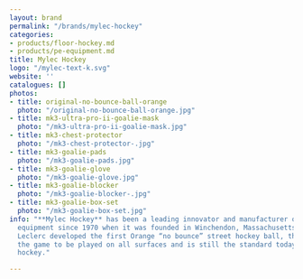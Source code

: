 ```yaml
---
layout: brand
permalink: "/brands/mylec-hockey"
categories:
- products/floor-hockey.md
- products/pe-equipment.md
title: Mylec Hockey
logo: "/mylec-text-k.svg"
website: ''
catalogues: []
photos:
- title: original-no-bounce-ball-orange
  photo: "/original-no-bounce-ball-orange.jpg"
- title: mk3-ultra-pro-ii-goalie-mask
  photo: "/mk3-ultra-pro-ii-goalie-mask.jpg"
- title: mk3-chest-protector
  photo: "/mk3-chest-protector-.jpg"
- title: mk3-goalie-pads
  photo: "/mk3-goalie-pads.jpg"
- title: mk3-goalie-glove
  photo: "/mk3-goalie-glove.jpg"
- title: mk3-goalie-blocker
  photo: "/mk3-goalie-blocker-.jpg"
- title: mk3-goalie-box-set
  photo: "/mk3-goalie-box-set.jpg"
info: "**Mylec Hockey** has been a leading innovator and manufacturer of street hockey
  equipment since 1970 when it was founded in Winchendon, Massachusetts. In 1972 Ray
  Leclerc developed the first Orange “no bounce” street hockey ball, that allowed
  the game to be played on all surfaces and is still the standard today for street
  hockey."

---
```

